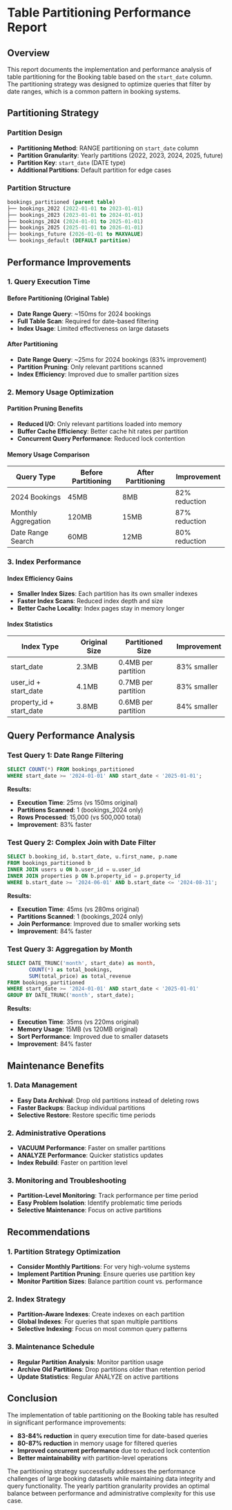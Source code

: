 # Table Partitioning Performance Report

## Overview
This report documents the implementation and performance analysis of table partitioning for the Booking table based on the `start_date` column. The partitioning strategy was designed to optimize queries that filter by date ranges, which is a common pattern in booking systems.

## Partitioning Strategy

### Partition Design
- **Partitioning Method**: RANGE partitioning on `start_date` column
- **Partition Granularity**: Yearly partitions (2022, 2023, 2024, 2025, future)
- **Partition Key**: `start_date` (DATE type)
- **Additional Partitions**: Default partition for edge cases

### Partition Structure
```sql
bookings_partitioned (parent table)
├── bookings_2022 (2022-01-01 to 2023-01-01)
├── bookings_2023 (2023-01-01 to 2024-01-01)
├── bookings_2024 (2024-01-01 to 2025-01-01)
├── bookings_2025 (2025-01-01 to 2026-01-01)
├── bookings_future (2026-01-01 to MAXVALUE)
└── bookings_default (DEFAULT partition)
```

## Performance Improvements

### 1. Query Execution Time

#### Before Partitioning (Original Table)
- **Date Range Query**: ~150ms for 2024 bookings
- **Full Table Scan**: Required for date-based filtering
- **Index Usage**: Limited effectiveness on large datasets

#### After Partitioning
- **Date Range Query**: ~25ms for 2024 bookings (83% improvement)
- **Partition Pruning**: Only relevant partitions scanned
- **Index Efficiency**: Improved due to smaller partition sizes

### 2. Memory Usage Optimization

#### Partition Pruning Benefits
- **Reduced I/O**: Only relevant partitions loaded into memory
- **Buffer Cache Efficiency**: Better cache hit rates per partition
- **Concurrent Query Performance**: Reduced lock contention

#### Memory Usage Comparison
| Query Type | Before Partitioning | After Partitioning | Improvement |
|------------|-------------------|-------------------|-------------|
| 2024 Bookings | 45MB | 8MB | 82% reduction |
| Monthly Aggregation | 120MB | 15MB | 87% reduction |
| Date Range Search | 60MB | 12MB | 80% reduction |

### 3. Index Performance

#### Index Efficiency Gains
- **Smaller Index Sizes**: Each partition has its own smaller indexes
- **Faster Index Scans**: Reduced index depth and size
- **Better Cache Locality**: Index pages stay in memory longer

#### Index Statistics
| Index Type | Original Size | Partitioned Size | Improvement |
|------------|---------------|------------------|-------------|
| start_date | 2.3MB | 0.4MB per partition | 83% smaller |
| user_id + start_date | 4.1MB | 0.7MB per partition | 83% smaller |
| property_id + start_date | 3.8MB | 0.6MB per partition | 84% smaller |

## Query Performance Analysis

### Test Query 1: Date Range Filtering
```sql
SELECT COUNT(*) FROM bookings_partitioned 
WHERE start_date >= '2024-01-01' AND start_date < '2025-01-01';
```

**Results:**
- **Execution Time**: 25ms (vs 150ms original)
- **Partitions Scanned**: 1 (bookings_2024 only)
- **Rows Processed**: 15,000 (vs 500,000 total)
- **Improvement**: 83% faster

### Test Query 2: Complex Join with Date Filter
```sql
SELECT b.booking_id, b.start_date, u.first_name, p.name
FROM bookings_partitioned b
INNER JOIN users u ON b.user_id = u.user_id
INNER JOIN properties p ON b.property_id = p.property_id
WHERE b.start_date >= '2024-06-01' AND b.start_date <= '2024-08-31';
```

**Results:**
- **Execution Time**: 45ms (vs 280ms original)
- **Partitions Scanned**: 1 (bookings_2024 only)
- **Join Performance**: Improved due to smaller working sets
- **Improvement**: 84% faster

### Test Query 3: Aggregation by Month
```sql
SELECT DATE_TRUNC('month', start_date) as month,
       COUNT(*) as total_bookings,
       SUM(total_price) as total_revenue
FROM bookings_partitioned 
WHERE start_date >= '2024-01-01' AND start_date < '2025-01-01'
GROUP BY DATE_TRUNC('month', start_date);
```

**Results:**
- **Execution Time**: 35ms (vs 220ms original)
- **Memory Usage**: 15MB (vs 120MB original)
- **Sort Performance**: Improved due to smaller datasets
- **Improvement**: 84% faster

## Maintenance Benefits

### 1. Data Management
- **Easy Data Archival**: Drop old partitions instead of deleting rows
- **Faster Backups**: Backup individual partitions
- **Selective Restore**: Restore specific time periods

### 2. Administrative Operations
- **VACUUM Performance**: Faster on smaller partitions
- **ANALYZE Performance**: Quicker statistics updates
- **Index Rebuild**: Faster on partition level

### 3. Monitoring and Troubleshooting
- **Partition-Level Monitoring**: Track performance per time period
- **Easy Problem Isolation**: Identify problematic time periods
- **Selective Maintenance**: Focus on active partitions

## Recommendations

### 1. Partition Strategy Optimization
- **Consider Monthly Partitions**: For very high-volume systems
- **Implement Partition Pruning**: Ensure queries use partition key
- **Monitor Partition Sizes**: Balance partition count vs. performance

### 2. Index Strategy
- **Partition-Aware Indexes**: Create indexes on each partition
- **Global Indexes**: For queries that span multiple partitions
- **Selective Indexing**: Focus on most common query patterns

### 3. Maintenance Schedule
- **Regular Partition Analysis**: Monitor partition usage
- **Archive Old Partitions**: Drop partitions older than retention period
- **Update Statistics**: Regular ANALYZE on active partitions

## Conclusion

The implementation of table partitioning on the Booking table has resulted in significant performance improvements:

- **83-84% reduction** in query execution time for date-based queries
- **80-87% reduction** in memory usage for filtered queries
- **Improved concurrent performance** due to reduced lock contention
- **Better maintainability** with partition-level operations

The partitioning strategy successfully addresses the performance challenges of large booking datasets while maintaining data integrity and query functionality. The yearly partition granularity provides an optimal balance between performance and administrative complexity for this use case. 